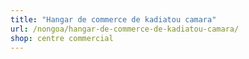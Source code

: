 ```yaml
---
title: "Hangar de commerce de kadiatou camara"
url: /nongoa/hangar-de-commerce-de-kadiatou-camara/
shop: centre commercial
---
```

